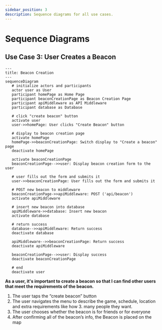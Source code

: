 ```yaml
---
sidebar_position: 3
description: Sequence diagrams for all use cases.
---
```


# Sequence Diagrams

## Use Case 3: User Creates a Beacon
```mermaid
---
title: Beacon Creation
---
sequenceDiagram
   # initialize actors and participants
   actor user as User
   participant homePage as Home Page
   participant beaconCreationPage as Beacon Creation Page
   participant apiMiddleware as API Middleware
   participant database as Database
   
   # click "create beacon" button
   activate user
   user->>homePage: User clicks "Create Beacon" button

   # display to beacon creation page
   activate homePage
   homePage->>beaconCreationPage: Switch display to "Create a beacon" page
   deactivate homePage
   
   activate beaconCreationPage
   beaconCreationPage-->>user: Display beacon creation form to the user
   
   # user fills out the form and submits it
   user->>beaconCreationPage: User fills out the form and submits it

   # POST new beacon to middleware
   beaconCreationPage->>apiMiddleware: POST ('api/beacon')
   activate apiMiddleware
   
   # insert new beacon into database
   apiMiddleware->>database: Insert new beacon
   activate database

   # return success
   database-->>apiMiddleware: Return success
   deactivate database

   apiMiddleware-->>beaconCreationPage: Return success
   deactivate apiMiddleware

   beaconCreationPage-->>user: Display success
   deactivate beaconCreationPage

   # end
   deactivate user
```

**As a user, it's important to create a beacon so that I can find other users that meet the requirements of the beacon.**

1. The user taps the “create beacon” button
2. The user navigates the menu to describe the game, schedule, location and extra requirements like how 3. many people they want.
3. The user chooses whether the beacon is for friends or for everyone
4. After confirming all of the beacon’s info, the Beacon is placed on the map
